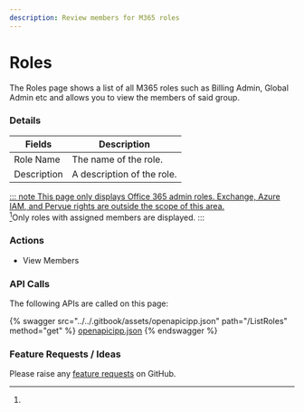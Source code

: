 ```yaml
---
description: Review members for M365 roles
---
```


# Roles

The Roles page shows a list of all M365 roles such as Billing Admin, Global Admin etc and allows you to view the members of said group.

### Details

| Fields      | Description                |
| ----------- | -------------------------- |
| Role Name   | The name of the role.      |
| Description | A description of the role. |

[::: note This page only displays Office 365 admin roles. Exchange, Azure IAM, and Pervue rights are outside the scope of this area.\
](#user-content-fn-1)[^1]Only roles with assigned members are displayed. :::

### Actions

* View Members

### API Calls

The following APIs are called on this page:

{% swagger src="../../.gitbook/assets/openapicipp.json" path="/ListRoles" method="get" %}
[openapicipp.json](../../.gitbook/assets/openapicipp.json)
{% endswagger %}

### Feature Requests / Ideas

Please raise any [feature requests](https://github.com/KelvinTegelaar/CIPP/issues/new?assignees=\&labels=\&template=feature\_request.md\&title=FEATURE+REQUEST%3A+) on GitHub.

[^1]: 
